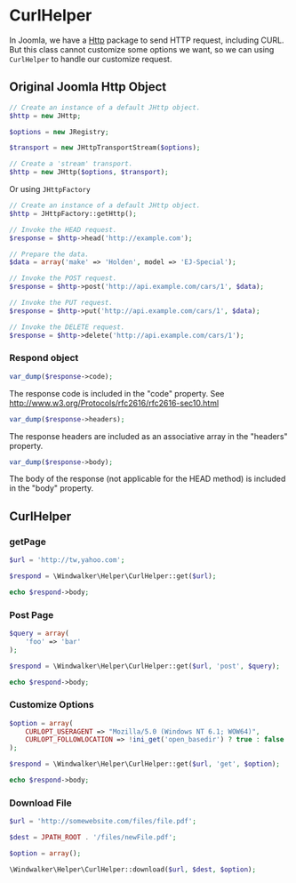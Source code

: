 # CurlHelper

In Joomla, we have a [Http](https://github.com/joomla-framework/http) package to send HTTP request, including CURL. But this class cannot customize some options we want, so we can using `CurlHelper` to handle our customize request.

## Original Joomla Http Object

``` php
// Create an instance of a default JHttp object.
$http = new JHttp;

$options = new JRegistry;

$transport = new JHttpTransportStream($options);

// Create a 'stream' transport.
$http = new JHttp($options, $transport);
```

Or using `JHttpFactory`

``` php
// Create an instance of a default JHttp object.
$http = JHttpFactory::getHttp();

// Invoke the HEAD request.
$response = $http->head('http://example.com');

// Prepare the data.
$data = array('make' => 'Holden', model => 'EJ-Special');

// Invoke the POST request.
$response = $http->post('http://api.example.com/cars/1', $data);

// Invoke the PUT request.
$response = $http->put('http://api.example.com/cars/1', $data);

// Invoke the DELETE request.
$response = $http->delete('http://api.example.com/cars/1');
```

### Respond object

``` php
var_dump($response->code);
```

The response code is included in the "code" property.
See http://www.w3.org/Protocols/rfc2616/rfc2616-sec10.html

``` php
var_dump($response->headers);
```

The response headers are included as an associative array in the "headers" property.


``` php
var_dump($response->body);
```

The body of the response (not applicable for the HEAD method) is included in the "body" property.

## CurlHelper

### getPage

``` php
$url = 'http://tw,yahoo.com';

$respond = \Windwalker\Helper\CurlHelper::get($url);

echo $respond->body;
```

### Post Page

``` php
$query = array(
    'foo' => 'bar'
);

$respond = \Windwalker\Helper\CurlHelper::get($url, 'post', $query);

echo $respond->body;
```

### Customize Options

``` php
$option = array(
    CURLOPT_USERAGENT => "Mozilla/5.0 (Windows NT 6.1; WOW64)",
	CURLOPT_FOLLOWLOCATION => !ini_get('open_basedir') ? true : false
);

$respond = \Windwalker\Helper\CurlHelper::get($url, 'get', $option);

echo $respond->body;
```

### Download File

``` php
$url = 'http://somewebsite.com/files/file.pdf';

$dest = JPATH_ROOT . '/files/newFile.pdf';

$option = array();

\Windwalker\Helper\CurlHelper::download($url, $dest, $option);
```



